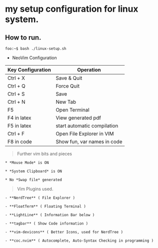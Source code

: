 # my setup configuration for linux system.


## How to run.
```console
foo:~$ bash ./linux-setup.sh
```


- NeoVim Configuration

| Key Configuration  | Operation				   |
| ------------------ | --------------------------- |
| Ctrl + X			 | Save & Quit				   |
| Ctrl + Q			 | Force Quit				   |
| Ctrl + S			 | Save						   |
| Ctrl + N			 | New Tab					   |
| F5				 | Open Terminal			   |
| F4 in latex		 | View generated pdf          |
| F5 in latex		 | start automatic compilation |
| Ctrl + F           | Open File Explorer in VIM   |
| F8 in code         | Show fun, var names in code |


> Further vim bits and pieces

    * *Mouse Mode* is ON
    
    * *System Clipboard* is ON
    
    * No *Swap file* generated

> Vim Plugins used.
    
    - **NerdTree** ( File Explorer )
    
    - **FloatTerm** ( Floating Terminal )
    
    - **LightLine** ( Information Bar below )
    
    - **tagbar** ( Show Code information )
    
    - **vim-devicons** ( Better Icons, used for NerdTree )
    
    - **coc.nvim** ( Autocomplete, Auto-Syntax Checking in programming ) 